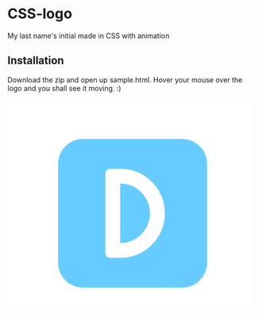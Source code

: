 CSS-logo
========

My last name's initial made in CSS with animation

## Installation

Download the zip and open up sample.html. Hover your mouse over the logo and you shall see it moving. :)

![My last name's inital](https://github.com/Matsumodo/CSS-logo/raw/master/snapshot.PNG)
